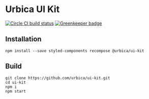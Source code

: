 # Urbica UI Kit

[![Circle CI build status](https://circleci.com/gh/urbica/ui-kit.svg?style=shield)](https://circleci.com/gh/urbica/ui-kit/tree/master)
[![Greenkeeper badge](https://badges.greenkeeper.io/urbica/ui-kit.svg)](https://greenkeeper.io/)

## Installation

```shell
npm install --save styled-components recompose @urbica/ui-kit
```

## Build

```shell
git clone https://github.com/urbica/ui-kit.git
cd ui-kit
npm i
npm start
```
